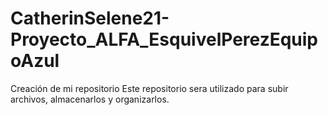 # CatherinSelene21-Proyecto_ALFA_EsquivelPerezEquipoAzul
Creación de mi repositorio
Este repositorio sera utilizado para subir archivos, almacenarlos y organizarlos.
